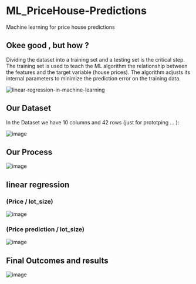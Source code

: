 # ML_PriceHouse-Predictions
Machine learning for price house predictions 

## Okee good , but how ? 
Dividing the dataset into a training set and a testing set is the critical step. The training set is used to teach the ML algorithm the relationship between the features and the target variable (house prices). The algorithm adjusts its internal parameters to minimize the prediction error on the training data. 

![linear-regression-in-machine-learning](https://github.com/ChaiouraMohammed/ML_PriceHouse-Predictions/assets/91562298/fb1a2182-9616-43d7-a186-fdda239065eb)

## Our Dataset 
In the Dataset we have 10 columns and 42 rows (just for prototping ... ): 

![image](https://github.com/ChaiouraMohammed/ML_PriceHouse-Predictions/assets/91562298/89cda570-aa6a-405f-86db-3ba43dcde48a)

## Our Process

![image](https://github.com/ChaiouraMohammed/ML_PriceHouse-Predictions/assets/91562298/f76498bd-563d-4d93-bd5e-3087511fe068)


## linear regression 

### (Price / lot_size)

![image](https://github.com/ChaiouraMohammed/ML_PriceHouse-Predictions/assets/91562298/d512284d-42f6-4093-b64a-2e10726a1e49)


### (Price prediction / lot_size)

![image](https://github.com/ChaiouraMohammed/ML_PriceHouse-Predictions/assets/91562298/98b63487-3872-44ce-b0ab-d5d8138d8d3e)

## Final Outcomes and results 

![image](https://github.com/ChaiouraMohammed/ML_PriceHouse-Predictions/assets/91562298/63f37f2b-feaf-4cc2-b57e-a81f529ac651)

